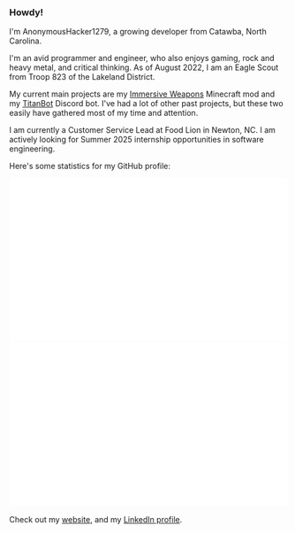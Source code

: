 ### Howdy!

I'm AnonymousHacker1279, a growing developer from Catawba, North Carolina.

I'm an avid programmer and engineer, who also enjoys gaming, rock and heavy metal, and critical thinking. As of August 2022, I am an Eagle Scout from Troop 823 of the Lakeland District.

My current main projects are my [Immersive Weapons](https://github.com/AnonymousHacker1279/ImmersiveWeapons) Minecraft mod and 
my [TitanBot](https://github.com/AnonymousHacker1279/TitanBot) Discord bot. I've had a lot of other past projects, but these two easily have gathered most of my time and attention.

I am currently a Customer Service Lead at Food Lion in Newton, NC. I am actively looking for Summer 2025 internship opportunities in software engineering.

Here's some statistics for my GitHub profile:

![](https://github.com/AnonymousHacker1279/AnonymousHacker1279/blob/master/generated/overview.svg)
![](https://github.com/AnonymousHacker1279/AnonymousHacker1279/blob/master/generated/languages.svg)

Check out my [website](https://anonymoushacker1279.tech/), and my [LinkedIn profile](https://www.linkedin.com/in/nicholas-smit-768ba9329).
